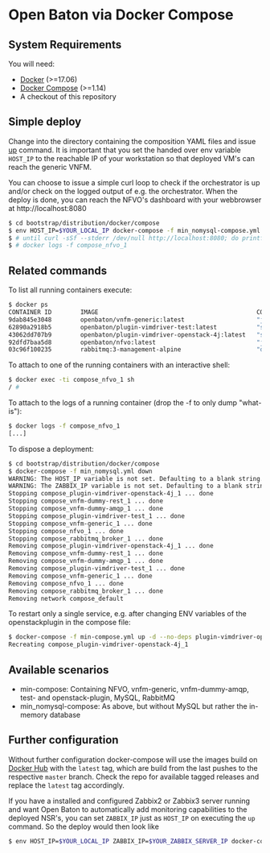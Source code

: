 # Open Baton via Docker Compose
## System Requirements
You will need:
- [Docker](https://www.docker.com/community-edition#/download) (>=17.06)
- [Docker Compose](https://docs.docker.com/compose/install/) (>=1.14)
- A checkout of this repository

## Simple deploy
Change into the directory containing the composition YAML files and issue [up](https://docs.docker.com/compose/reference/up/) command. It is important that you set the handed over env variable `HOST_IP` to the reachable IP of your workstation so that deployed VM's can reach the generic VNFM.

You can choose to issue a simple curl loop to check if the orchestrator is up and/or check on the logged output of e.g. the orchestrator. When the deploy is done, you can reach the NFVO's dashboard with your webbrowser at http://localhost:8080
```bash
$ cd bootstrap/distribution/docker/compose
$ env HOST_IP=$YOUR_LOCAL_IP docker-compose -f min_nomysql-compose.yml up -d
$ # until curl -sSf --stderr /dev/null http://localhost:8080; do printf '.' && sleep 5;done
$ # docker logs -f compose_nfvo_1
```

## Related commands
To list all running containers execute:
```bash
$ docker ps
CONTAINER ID        IMAGE                                            COMMAND                  CREATED             STATUS                         PORTS                                                                                        NAMES
9dab845e3048        openbaton/vnfm-generic:latest                    "java -jar /vnfm-g..."   31 seconds ago      Up 3 seconds                                                                                                                compose_vnfm-generic_1
62890a2918b5        openbaton/plugin-vimdriver-test:latest           "sh -c 'java -jar ..."   37 seconds ago      Restarting (1) 2 seconds ago                                                                                                compose_plugin-vimdriver-test_1
43062dd707b9        openbaton/plugin-vimdriver-openstack-4j:latest   "sh -c 'java -jar ..."   37 seconds ago      Up Less than a second                                                                                                       compose_plugin-vimdriver-openstack-4j_1
92dfd7baa5d8        openbaton/nfvo:latest                            "java -jar /nfvo.j..."   41 seconds ago      Up 37 seconds                  0.0.0.0:8080->8080/tcp, 8443/tcp                                                             compose_nfvo_1
03c96f100235        rabbitmq:3-management-alpine                     "docker-entrypoint..."   25 minutes ago      Up 25 minutes                  4369/tcp, 5671/tcp, 0.0.0.0:5672->5672/tcp, 15671/tcp, 25672/tcp, 0.0.0.0:15672->15672/tcp   compose_rabbitmq_broker_1
```

To attach to one of the running containers with an interactive shell:
```bash
$ docker exec -ti compose_nfvo_1 sh
/ #
```

To attach to the logs of a running container (drop the -f to only dump "what-is"):
```bash
$ docker logs -f compose_nfvo_1
[...]
```

To dispose a deployment:
```bash
$ cd bootstrap/distribution/docker/compose
$ docker-compose -f min_nomysql.yml down
WARNING: The HOST_IP variable is not set. Defaulting to a blank string.
WARNING: The ZABBIX_IP variable is not set. Defaulting to a blank string.
Stopping compose_plugin-vimdriver-openstack-4j_1 ... done
Stopping compose_vnfm-dummy-rest_1 ... done
Stopping compose_vnfm-dummy-amqp_1 ... done
Stopping compose_plugin-vimdriver-test_1 ... done
Stopping compose_vnfm-generic_1 ... done
Stopping compose_nfvo_1 ... done
Stopping compose_rabbitmq_broker_1 ... done
Removing compose_plugin-vimdriver-openstack-4j_1 ... done
Removing compose_vnfm-dummy-rest_1 ... done
Removing compose_vnfm-dummy-amqp_1 ... done
Removing compose_plugin-vimdriver-test_1 ... done
Removing compose_vnfm-generic_1 ... done
Removing compose_nfvo_1 ... done
Removing compose_rabbitmq_broker_1 ... done
Removing network compose_default
```

To restart only a single service, e.g. after changing ENV variables of the openstackplugin in the compose file:
```bash
$ docker-compose -f min-compose.yml up -d --no-deps plugin-vimdriver-openstack-4j
Recreating compose_plugin-vimdriver-openstack-4j_1
```
## Available scenarios
- min-compose: Containing NFVO, vnfm-generic, vnfm-dummy-amqp, test- and openstack-plugin, MySQL, RabbitMQ
- min_nomysql-compose: As above, but without MySQL but rather the in-memory database

## Further configuration
Without further configuration docker-compose will use the images build on [Docker Hub](https://hub.docker.com/r/openbaton/) with the `latest` tag, which are build from the last pushes to the respective `master` branch. Check the repo for available tagged releases and replace the `latest` tag accordingly.

If you have a installed and configured Zabbix2 or Zabbix3 server running and want Open Baton to automatically add monitoring capabilities to the deployed NSR's, you can set `ZABBIX_IP` just as `HOST_IP` on executing the `up` command. So the deploy would then look like
```bash
$ env HOST_IP=$YOUR_LOCAL_IP ZABBIX_IP=$YOUR_ZABBIX_SERVER_IP docker-compose -f min_nomysql-compose.yml up -d
```
